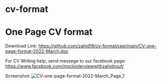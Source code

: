 # cv-format
# One Page CV format
Download Link:
https://github.com/zahid19/cv-format/raw/main/CV-one-page-format-2022-March.doc

For CV Writing help, send messege to our facebook page:
https://www.facebook.com/mockinterviewwithzahidrouf/

Screenshot:
![CV-one-page-format-2022-March_Page_1](https://user-images.githubusercontent.com/6873766/158007955-74ea6623-a2cc-4e43-be8f-75819beb1a1a.jpg)

